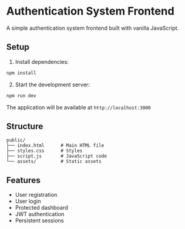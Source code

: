 # Authentication System Frontend

A simple authentication system frontend built with vanilla JavaScript.

## Setup

1. Install dependencies:
```bash
npm install
```

2. Start the development server:
```bash
npm run dev
```

The application will be available at `http://localhost:3000`

## Structure

```
public/
├── index.html      # Main HTML file
├── styles.css      # Styles
├── script.js       # JavaScript code
└── assets/         # Static assets
```

## Features

- User registration
- User login
- Protected dashboard
- JWT authentication
- Persistent sessions